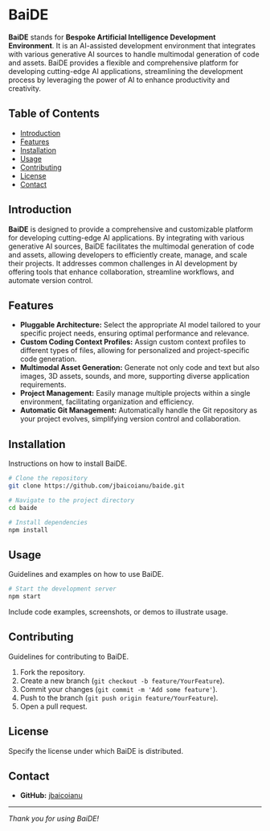 # BaiDE

**BaiDE** stands for **Bespoke Artificial Intelligence Development Environment**. It is an AI-assisted development environment that integrates with various generative AI sources to handle multimodal generation of code and assets. BaiDE provides a flexible and comprehensive platform for developing cutting-edge AI applications, streamlining the development process by leveraging the power of AI to enhance productivity and creativity.

## Table of Contents

- [Introduction](#introduction)
- [Features](#features)
- [Installation](#installation)
- [Usage](#usage)
- [Contributing](#contributing)
- [License](#license)
- [Contact](#contact)

## Introduction

**BaiDE** is designed to provide a comprehensive and customizable platform for developing cutting-edge AI applications. By integrating with various generative AI sources, BaiDE facilitates the multimodal generation of code and assets, allowing developers to efficiently create, manage, and scale their projects. It addresses common challenges in AI development by offering tools that enhance collaboration, streamline workflows, and automate version control.

## Features

- **Pluggable Architecture:** Select the appropriate AI model tailored to your specific project needs, ensuring optimal performance and relevance.
- **Custom Coding Context Profiles:** Assign custom context profiles to different types of files, allowing for personalized and project-specific code generation.
- **Multimodal Asset Generation:** Generate not only code and text but also images, 3D assets, sounds, and more, supporting diverse application requirements.
- **Project Management:** Easily manage multiple projects within a single environment, facilitating organization and efficiency.
- **Automatic Git Management:** Automatically handle the Git repository as your project evolves, simplifying version control and collaboration.

## Installation

Instructions on how to install BaiDE.

```bash
# Clone the repository
git clone https://github.com/jbaicoianu/baide.git

# Navigate to the project directory
cd baide

# Install dependencies
npm install
```

## Usage

Guidelines and examples on how to use BaiDE.

```bash
# Start the development server
npm start
```

Include code examples, screenshots, or demos to illustrate usage.

## Contributing

Guidelines for contributing to BaiDE.

1. Fork the repository.
2. Create a new branch (`git checkout -b feature/YourFeature`).
3. Commit your changes (`git commit -m 'Add some feature'`).
4. Push to the branch (`git push origin feature/YourFeature`).
5. Open a pull request.

## License

Specify the license under which BaiDE is distributed.

## Contact

- **GitHub:** [jbaicoianu](https://github.com/jbaicoianu)

---

*Thank you for using BaiDE!*
